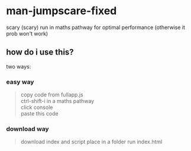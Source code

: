 # man-jumpscare-fixed
scary (scary) run in maths pathway for optimal performance (otherwise it prob won't work)
## how do i use this?
two ways:
### easy way
> copy code from fullapp.js  
> ctrl-shift-i in a maths pathway  
> click console  
> paste this code
### download way
>download index and script
>place in a folder
>run index.html
